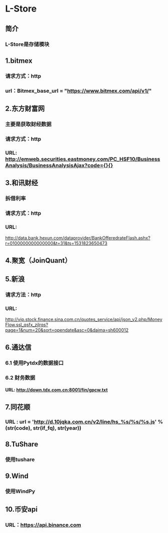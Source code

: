 # L-Store
## 简介
### L-Store是存储模块
## 1.bitmex
### 请求方式：http
### url：Bitmex_base_url = "https://www.bitmex.com/api/v1/"


## 2.东方财富网
### 主要是获取财经数据
### 请求方式：http
### URL: http://emweb.securities.eastmoney.com/PC_HSF10/BusinessAnalysis/BusinessAnalysisAjax?code={}{}


## 3.和讯财经
### 拆借利率
### 请求方式：http
### URL:
http://data.bank.hexun.com/dataprovider/BankOfferedrateFlash.ashx?r=0100000000000000&t=31&ts=1531823650473

## 4.聚宽（JoinQuant）


## 5.新浪

### 请求方法：http
### URL:
http://vip.stock.finance.sina.com.cn/quotes_service/api/json_v2.php/MoneyFlow.ssl_qsfx_zjlrqs?page=1&num=20&sort=opendate&asc=0&daima=sh600012


## 6.通达信
### 6.1 使用Pytdx的数据接口
### 6.2 财务数据
#### URL: http://down.tdx.com.cn:8001/fin/gpcw.txt


## 7.同花顺
### URL : url = 'http://d.10jqka.com.cn/v2/line/hs_%s/%s/%s.js' % (str(code), str(if_fq), str(year))


## 8.TuShare
### 使用tushare 


## 9.Wind
### 使用WindPy


## 10.币安api
### URL：https://api.binance.com



